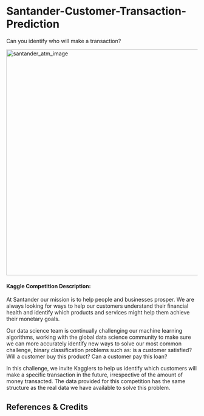 # Santander-Customer-Transaction-Prediction
Can you identify who will make a transaction?






<img width="594" alt="santander_atm_image" src="https://user-images.githubusercontent.com/30737713/66864019-41b93100-ef62-11e9-861b-30713f74bbe4.png">

#### Kaggle Competition Description:

At Santander our mission is to help people and businesses prosper. We are always looking for ways to help our customers understand their financial health and identify which products and services might help them achieve their monetary goals.

Our data science team is continually challenging our machine learning algorithms, working with the global data science community to make sure we can more accurately identify new ways to solve our most common challenge, binary classification problems such as: is a customer satisfied? Will a customer buy this product? Can a customer pay this loan?

In this challenge, we invite Kagglers to help us identify which customers will make a specific transaction in the future, irrespective of the amount of money transacted. The data provided for this competition has the same structure as the real data we have available to solve this problem.







## References & Credits 
